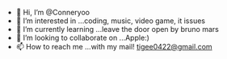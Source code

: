 - 👋 Hi, I’m @Conneryoo
- 👀 I’m interested in ...coding, music, video game, it issues
- 🌱 I’m currently learning ...leave the door open by bruno mars
- 💞️ I’m looking to collaborate on ...Apple:)
- 📫 How to reach me ...with my mail! tigee0422@gmail.com

<!---
Conneryoo/Conneryoo is a ✨ special ✨ repository because its `README.md` (this file) appears on your GitHub profile.
You can click the Preview link to take a look at your changes.
--->
